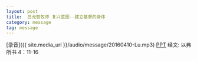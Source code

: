 ```yaml
---
layout: post
title:  吕允智牧师 复兴蓝图--建立基督的身体
category: message
tag: message
---
```


[录音]({{ site.media_url }}/audio/message/20160410-Lu.mp3)  [PPT](https://onedrive.live.com/redir?resid=542FE2EB8D6DC3A2!586&authkey=!AGIaTpVoFnackp4&ithint=file%2cpptx) 经文: 以弗所书 4：11-16
